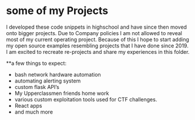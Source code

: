 # some of my Projects 
I developed these code snippets in highschool and have since then moved onto bigger projects. Due to Company policies I am not allowed to reveal most of my current operating project. Because of this I hope to start adding my open source examples resembling projects that I have done since 2019. I am excited to recreate re-projects and share my experiences in this folder.

**a few things to expect:
- bash network hardware automation
- automating alerting system
- custom flask API’s 
- My Upperclassmen friends home work
- various custom exploitation tools used for CTF challenges.
- React apps
- and much more
